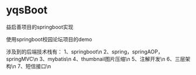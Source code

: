 # yqsBoot
益启善项目的springboot实现

使用springboot校园论坛项目的demo

涉及到的后端技术栈有：
1、springboot\n
2、spring，springAOP，springMVC\n
3、mybatis\n
4、thumbnail图片压缩\n
5、注解开发\n
6、三层架构\n
7、短信接口\n
